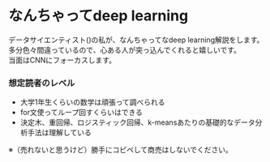 # なんちゃってdeep learning

データサイエンティスト()の私が、なんちゃってなdeep learning解説をします。  
多分色々間違っているので、心ある人が突っ込んでくれると嬉しいです。  
当面はCNNにフォーカスします。

### 想定読者のレベル
* 大学1年生くらいの数学は頑張って調べられる  
* for文使ってループ回すくらいはできる  
* 決定木、重回帰、ロジスティック回帰、k-meansあたりの基礎的なデータ分析手法は理解している  


※（売れないと思うけど）勝手にコピペして商売はしないでください。

